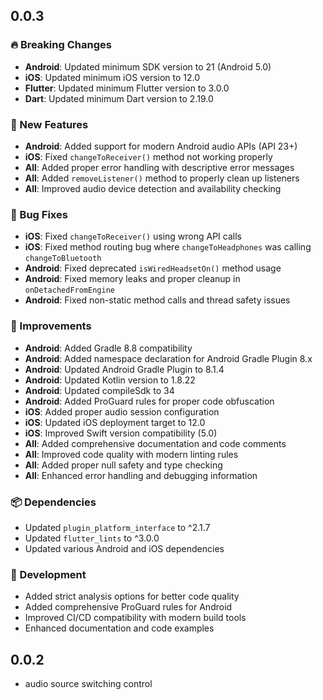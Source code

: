 ## 0.0.3

### 🔥 Breaking Changes
- **Android**: Updated minimum SDK version to 21 (Android 5.0)
- **iOS**: Updated minimum iOS version to 12.0
- **Flutter**: Updated minimum Flutter version to 3.0.0
- **Dart**: Updated minimum Dart version to 2.19.0

### 🚀 New Features
- **Android**: Added support for modern Android audio APIs (API 23+)
- **iOS**: Fixed `changeToReceiver()` method not working properly
- **All**: Added proper error handling with descriptive error messages
- **All**: Added `removeListener()` method to properly clean up listeners
- **All**: Improved audio device detection and availability checking

### 🐛 Bug Fixes
- **iOS**: Fixed `changeToReceiver()` using wrong API calls
- **iOS**: Fixed method routing bug where `changeToHeadphones` was calling `changeToBluetooth`
- **Android**: Fixed deprecated `isWiredHeadsetOn()` method usage
- **Android**: Fixed memory leaks and proper cleanup in `onDetachedFromEngine`
- **Android**: Fixed non-static method calls and thread safety issues

### 🔧 Improvements
- **Android**: Added Gradle 8.8 compatibility
- **Android**: Added namespace declaration for Android Gradle Plugin 8.x
- **Android**: Updated Android Gradle Plugin to 8.1.4
- **Android**: Updated Kotlin version to 1.8.22
- **Android**: Updated compileSdk to 34
- **Android**: Added ProGuard rules for proper code obfuscation
- **iOS**: Added proper audio session configuration
- **iOS**: Updated iOS deployment target to 12.0
- **iOS**: Improved Swift version compatibility (5.0)
- **All**: Added comprehensive documentation and code comments
- **All**: Improved code quality with modern linting rules
- **All**: Added proper null safety and type checking
- **All**: Enhanced error handling and debugging information

### 📦 Dependencies
- Updated `plugin_platform_interface` to ^2.1.7
- Updated `flutter_lints` to ^3.0.0
- Updated various Android and iOS dependencies

### 🔧 Development
- Added strict analysis options for better code quality
- Added comprehensive ProGuard rules for Android
- Improved CI/CD compatibility with modern build tools
- Enhanced documentation and code examples

## 0.0.2

-   audio source switching control
